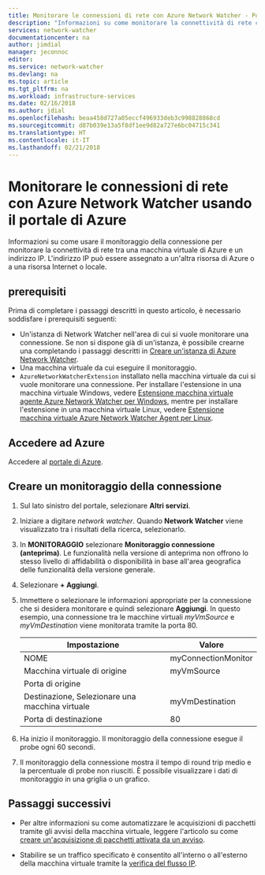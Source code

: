 ```yaml
---
title: Monitorare le connessioni di rete con Azure Network Watcher - Portale di Azure | Microsoft Docs
description: "Informazioni su come monitorare la connettività di rete con Azure Network Watcher usando il portale di Azure."
services: network-watcher
documentationcenter: na
author: jimdial
manager: jeconnoc
editor: 
ms.service: network-watcher
ms.devlang: na
ms.topic: article
ms.tgt_pltfrm: na
ms.workload: infrastructure-services
ms.date: 02/16/2018
ms.author: jdial
ms.openlocfilehash: beaa458d727a05eccf496933deb3c998828868cd
ms.sourcegitcommit: d87b039e13a5f8df1ee9d82a727e6bc04715c341
ms.translationtype: HT
ms.contentlocale: it-IT
ms.lasthandoff: 02/21/2018
---
```

# <a name="monitor-network-connections-with-azure-network-watcher-using-the-azure-portal"></a>Monitorare le connessioni di rete con Azure Network Watcher usando il portale di Azure

Informazioni su come usare il monitoraggio della connessione per monitorare la connettività di rete tra una macchina virtuale di Azure e un indirizzo IP. L'indirizzo IP può essere assegnato a un'altra risorsa di Azure o a una risorsa Internet o locale.

## <a name="prerequisites"></a>prerequisiti

Prima di completare i passaggi descritti in questo articolo, è necessario soddisfare i prerequisiti seguenti:

* Un'istanza di Network Watcher nell'area di cui si vuole monitorare una connessione. Se non si dispone già di un'istanza, è possibile crearne una completando i passaggi descritti in [Creare un'istanza di Azure Network Watcher](network-watcher-create.md).
* Una macchina virtuale da cui eseguire il monitoraggio.
* `AzureNetworkWatcherExtension` installato nella macchina virtuale da cui si vuole monitorare una connessione. Per installare l'estensione in una macchina virtuale Windows, vedere [Estensione macchina virtuale agente Azure Network Watcher per Windows](../virtual-machines/windows/extensions-nwa.md?toc=%2fazure%2fnetwork-watcher%2ftoc.json), mentre per installare l'estensione in una macchina virtuale Linux, vedere [Estensione macchina virtuale Azure Network Watcher Agent per Linux](../virtual-machines/linux/extensions-nwa.md?toc=%2fazure%2fnetwork-watcher%2ftoc.json).

## <a name="sign-in-to-azure"></a>Accedere ad Azure 

Accedere al [portale di Azure](http://portal.azure.com).

## <a name="create-a-connection-monitor"></a>Creare un monitoraggio della connessione

1. Sul lato sinistro del portale, selezionare **Altri servizi**.
2. Iniziare a digitare *network watcher*. Quando **Network Watcher** viene visualizzato tra i risultati della ricerca, selezionarlo.
3. In **MONITORAGGIO** selezionare **Monitoraggio connessione (anteprima)**. Le funzionalità nella versione di anteprima non offrono lo stesso livello di affidabilità o disponibilità in base all'area geografica delle funzionalità della versione generale.
4. Selezionare **+ Aggiungi**.
5. Immettere o selezionare le informazioni appropriate per la connessione che si desidera monitorare e quindi selezionare **Aggiungi**. In questo esempio, una connessione tra le macchine virtuali *myVmSource* e *myVmDestination* viene monitorata tramite la porta 80.
    
    |  Impostazione                                 |  Valore               |
    |  -------------------------------------   |  ------------------- |
    |  NOME                                    |  myConnectionMonitor |
    |  Macchina virtuale di origine                  |  myVmSource          |
    |  Porta di origine                             |                      |
    |  Destinazione, Selezionare una macchina virtuale   |  myVmDestination     |
    |  Porta di destinazione                        |  80                  |

6. Ha inizio il monitoraggio. Il monitoraggio della connessione esegue il probe ogni 60 secondi.
7. Il monitoraggio della connessione mostra il tempo di round trip medio e la percentuale di probe non riusciti. È possibile visualizzare i dati di monitoraggio in una griglia o un grafico.

## <a name="next-steps"></a>Passaggi successivi

- Per altre informazioni su come automatizzare le acquisizioni di pacchetti tramite gli avvisi della macchina virtuale, leggere l'articolo su come [creare un'acquisizione di pacchetti attivata da un avviso](network-watcher-alert-triggered-packet-capture.md).

- Stabilire se un traffico specificato è consentito all'interno o all'esterno della macchina virtuale tramite la [verifica del flusso IP](network-watcher-check-ip-flow-verify-portal.md).